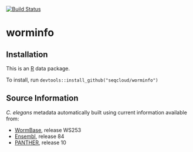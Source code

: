 [![Build Status](https://travis-ci.org/seqcloud/worminfo.svg?branch=master)](https://travis-ci.org/seqcloud/worminfo)

# worminfo

## Installation

This is an [R](https://www.r-project.org) data package.

To install, run `devtools::install_github("seqcloud/worminfo")`

## Source Information

*C. elegans* metadata automatically built using current information available from:

* [WormBase](http://www.wormbase.org), release WS253
* [Ensembl](http://www.ensembl.org/Caenorhabditis_elegans/Info/Index), release 84
* [PANTHER](http://pantherdb.org), release 10
